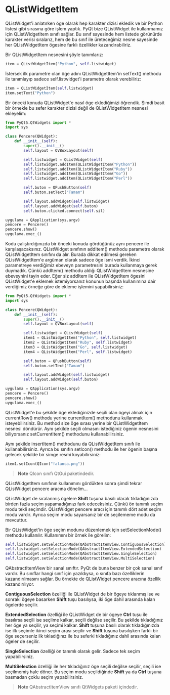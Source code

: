 # QListWidgetItem

QListWidget'i anlatırken öge olarak hep karakter dizisi ekledik ve bir Python listesi gibi sırasına göre işlem yaptık. PyQt bize QListWidget ile kullanmamız için QListWidgetItem sınıfı sağlar. Bu sınıf sayesinde hem listede görünürde karakter verisi sıralarız, hem de bu sınıf ile üreteceğimiz nesne sayesinde her QListWidgetItem ögesine farklı özellikler kazandırabiliriz.

Bir QListWidgetItem nesnesini şöyle tanımlarız:

```python
item = QListWidgetItem("Python", self.listwidget)
```

İstersek ilk parametre olan öge adını QListWidgetItem'in setText\(\) methodu ile tanımlayıp sadece self.listwidget'i parametre olarak verebiliriz:

```python
item = QListWidgetItem(self.listwidget)
item.setText("Python")
```

Bir önceki konuda QListWidget'e nasıl öge eklediğimizi öğrendik. Şimdi basit bir örnekle bu sefer karakter dizisi değil de QListWidgetItem nesnesi ekleyelim:

```python
from PyQt5.QtWidgets import *
import sys

class Pencere(QWidget):
    def __init__(self):
        super().__init__()
        self.layout = QVBoxLayout(self)

        self.listwidget = QListWidget(self)
        self.listwidget.addItem(QListWidgetItem("Python"))
        self.listwidget.addItem(QListWidgetItem("Ruby"))
        self.listwidget.addItem(QListWidgetItem("Go"))
        self.listwidget.addItem(QListWidgetItem("Perl"))

        self.buton = QPushButton(self)
        self.buton.setText("Tamam")

        self.layout.addWidget(self.listwidget)
        self.layout.addWidget(self.buton)
        self.buton.clicked.connect(self.sil)

uygulama = QApplication(sys.argv)
pencere = Pencere()
pencere.show()
uygulama.exec_()
```

Kodu çalıştırdığınızda bir önceki konuda gördüğünüz aynı pencere ile karşılaşacaksınız. QListWidget sınıfının addItem\(\) methodu parametre olarak QListWidgetItem sınıfını da alır. Burada dikkat edilmesi gereken QListWidgetItem'e argüman olarak sadece öge ismi verdik. İkinci parametreye verdiğimiz ebeveyn parametresini burada kullanmaya gerek duymadık. Çünkü addItem\(\) methodu aldığı QListWidgetItem nesnesine ebeveynini tayin eder. Eğer siz addItem ile QListWidgetItem ögesini QListWidget'e eklemek istemiyorsanız konunun başında kullanımına dair verdiğimiz örneğe göre de ekleme işlemini yapabilirsiniz:

```python
from PyQt5.QtWidgets import *
import sys

class Pencere(QWidget):
    def __init__(self):
        super().__init__()
        self.layout = QVBoxLayout(self)

        self.listwidget = QListWidget(self)
        item1 = QListWidgetItem("Python", self.listwidget)
        item2 = QListWidgetItem("Ruby", self.listwidget)
        item3 = QListWidgetItem("Go", self.listwidget)
        item4 = QListWidgetItem("Perl", self.listwidget)

        self.buton = QPushButton(self)
        self.buton.setText("Tamam")

        self.layout.addWidget(self.listwidget)
        self.layout.addWidget(self.buton)

uygulama = QApplication(sys.argv)
pencere = Pencere()
pencere.show()
uygulama.exec_()
```

QListWidget'e bu şekilde öge eklediğinizde seçili olan ögeyi almak için currentRow\(\) methodu yerine currentItem\(\) methodunu kullanmak isteyebilirsiniz. Bu method size öge sırası yerine bir QListWidgetItem nesnesi döndürür. Aynı şekilde seçili olmasını istediğiniz ögenin nesnesini biliyorsanız setCurrentItem\(\) methodunu kullanabilirsiniz.

Aynı şekilde insertItem\(\) methodunu da QListWidgetItem sınıfı ile kullanabilirsiniz. Ayrıca bu sınıfın setIcon\(\) methodu ile her ögenin başına gelecek şekilde bir simge resmi koyabilirsiniz:

```python
item1.setIcon(QIcon("falanca.png"))
```

> **Note** QIcon sınıfı QtGui paketindedir.

QListWidgetItem sınıfının kullanımını gördükten sonra şimdi tekrar QListWidget pencere aracına dönelim...

QListWidget de sıralanmış ögelere **Shift** tuşuna basılı olarak tıkladığınızda birden fazla seçim yapamadığınızı fark edeceksiniz. Çünkü ön tanımlı seçim modu tekli seçimdir. QListWidget pencere aracı için tanımlı dört adet seçim modu vardır. Ayrıca seçim modu sayarsanız bir de seçilememe modu da mevcuttur.

Bir QListWidget'in öge seçim modunu düzenlemek için setSelectionMode\(\) methodu kullanılır. Kullanımını bir örnek ile görelim:

```python
self.listwidget.setSelectionMode(QAbstractItemView.ContiguousSelection)
self.listwidget.setSelectionMode(QAbstractItemView.ExtendedSelection)
self.listwidget.setSelectionMode(QAbstractItemView.SingleSelection)
self.listwidget.setSelectionMode(QAbstractItemView.MultiSelection)
```

QAbstractItemView bir sanal sınıftır. PyQt de buna benzer bir çok sanal sınıf vardır. Bu sınıflar hangi sınıf için yazıldıysa, o sınıfa bazı özelliklerin kazandırılmasını sağlar. Bu örnekte de QListWidget pencere aracına özellik kazandırılıyor.

**ContiguousSelection** özelliği ile QListWidget de bir ögeye tıklanmış ise ve sonraki ögeye basarken **Shift** tuşu basılıysa, iki öge dahil arasında kalan ögelerde seçilir.

**ExtendedSelection** özelliği ile QListWidget de bir ögeye **Ctrl** tuşu ile basılırsa seçili ise seçilme kalkar, seçili değilse seçilir. Bu şekilde tıkladığınız her öge ya seçilir, ya seçimi kalkar. **Shift** tuşuna basılı olarak tıkladığınızda ise ilk seçimle ikinci seçim arası seçilir ve **Shift** tuşuna basılıyken farklı bir öge seçerseniz ilk tıkladığınız ile bu seferki tıkladığınız dahil arasında kalan ögeler de seçilir.

**SingleSelection** özelliği ön tanımlı olarak gelir. Sadece tek seçim yapabilirsiniz.

**MultiSelection** özelliği ile her tıkladığınız öge seçili değilse seçilir, seçili ise seçilmemiş hale döner. Bu seçim modu seçildiğinde **Shift** ya da **Ctrl** tuşuna basmadan çoklu seçim yapabilirsiniz.

> **Note** QAbstractItemView sınıfı QtWidgets paketi içindedir.

